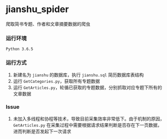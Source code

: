 # jianshu_spider
爬取简书专题、作者和文章摘要数据的爬虫

### 运行环境
`Python 3.6.5`

### 运行方式
1. 新建名为 `jianshu` 的数据库，执行 `jianshu.sql` 简历数据库表结构
2. 运行 `GetCategories.py`，获取所有专题数据
3. 运行 `GetArticles.py`，轮循已获取的专题数据，分别抓取对应专题下所有的文章数据

### Issue
1. 未加入多线程和协程等技术，导致目前采集效率非常低下。由于机制的原因，`GetArticles.py` 在采集过程中需要根据请求结果判断是否存在下一页数据，进而判断是否发起下一次请求

